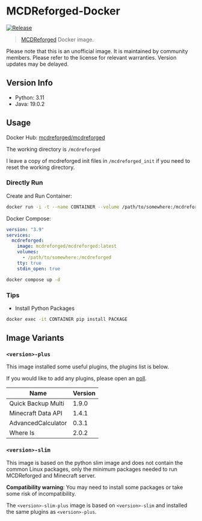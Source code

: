 # MCDReforged-Docker

[![Release](https://img.shields.io/github/v/release/MCDReforged/MCDReforged-Docker?label=Release)](https://github.com/MCDReforged/MCDReforged-Docker/releases)

> [MCDReforged](https://github.com/Fallen-Breath/MCDReforged) Docker image.

Please note that this is an unofficial image. It is maintained by community members. Please refer to the license for relevant warranties. Version updates may be delayed.

## Version Info

- Python: 3.11
- Java: 19.0.2

## Usage

Docker Hub: [mcdreforged/mcdreforged](https://hub.docker.com/r/mcdreforged/mcdreforged)

The working directory is `/mcdreforged`

I leave a copy of mcdreforged init files in `/mcdreforged_init` if you need to reset the working directory.

### Directly Run

Create and Run Container:

```bash
docker run -i -t --name CONTAINER --volume /path/to/somewhere:/mcdreforged mcdreforged/mcdreforged
```

Docker Compose:

```yaml
version: "3.9"
services:
  mcdreforged:
    image: mcdreforged/mcdreforged:latest
    volumes:
      - /path/to/somewhere:/mcdreforged
    tty: true
    stdin_open: true
```

```bash
docker compose up -d
```

### Tips

- Install Python Packages

```bash
docker exec -it CONTAINER pip install PACKAGE
```

## Image Variants

### `<version>-plus`

This image installed some useful plugins, the plugins list is below.

If you would like to add any plugins, please open an [poll](https://github.com/MCDReforged/MCDReforged-Docker/discussions/new?category=polls).

| Name | Version |
| - | - |
| Quick Backup Multi | 1.9.0 |
| Minecraft Data API | 1.4.1 |
| AdvancedCalculator | 0.3.1 |
| Where Is | 2.0.2 |

### `<version>-slim`

This image is based on the python slim image and does not contain the common Linux packages, only the minimum packages needed to run MCDReforged and Minecraft server.

**Compatibility warning**: You may need to install some packages or take some risk of incompatibility.

The `<version>-slim-plus` image is based on `<version>-slim` and installed the same plugins as `<version>-plus`.
